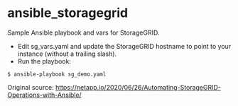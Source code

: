 # ansible_storagegrid

Sample Ansible playbook and vars for StorageGRID.

* Edit sg_vars.yaml and update the StorageGRID hostname to point to your instance (without a trailing slash).
* Run the playbook:

```
$ ansible-playbook sg_demo.yaml
```

Original source: https://netapp.io/2020/06/26/Automating-StorageGRID-Operations-with-Ansible/
